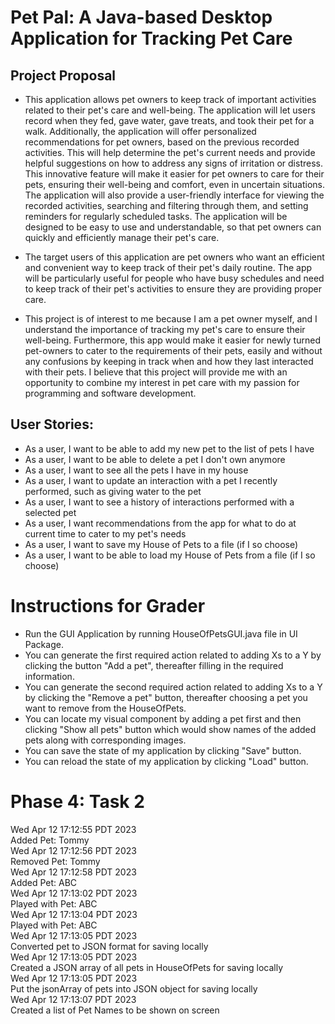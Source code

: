 # Pet Pal: A Java-based Desktop Application for Tracking Pet Care
## Project Proposal 
<!--Added Title and Sub-title-->

- This application allows pet owners to keep track of important 
activities related to their pet's care and well-being. The application
will let users record when they fed, gave water, gave treats, 
and took their pet for a walk. Additionally, the application will 
offer personalized recommendations for pet owners, based on 
the previous recorded activities. This will help determine 
the pet's current needs and provide helpful suggestions on 
how to address any signs of irritation or distress.
This innovative feature will make it easier for pet 
owners to care for their pets, ensuring their well-being 
and comfort, even in uncertain situations.
The application will also provide a user-friendly interface for viewing the recorded activities, 
searching and filtering through them, and setting reminders for 
regularly scheduled tasks. The application will be designed to be 
easy to use and understandable, so that pet owners can quickly and 
efficiently manage their pet's care.


- The target users of this application are pet owners who want an 
efficient and convenient way to keep track of their pet's daily 
routine. The app will be particularly useful for people who have 
busy schedules and need to keep track of their pet's activities 
to ensure they are providing proper care. 


- This project is of interest to me because I am a pet owner myself, and I understand 
the importance of tracking my pet's care to ensure their well-being. Furthermore, this app would make it
easier for newly turned pet-owners to cater to the requirements of their pets, easily and without any confusions by keeping in track
when and how they last interacted with their pets. I believe that this project will provide me with an opportunity 
to combine my interest in pet care with my passion for programming
and software development.
<!--Used Bulleted points to answer each of the questions.-->

## User Stories:

- As a user, I want to be able to add my new pet to the list of pets I have
- As a user, I want to be able to delete a pet I don't own anymore
- As a user, I want to see all the pets I have in my house
- As a user, I want to update an interaction with a pet I recently performed, such as giving water to the pet
- As a user, I want to see a history of interactions performed with a selected pet
- As a user, I want recommendations from the app for what to do at current time to cater to my pet's needs
- As a user, I want to save my House of Pets to a file (if I so choose)
- As a user, I want to be able to load my House of Pets from a file (if I so choose)

# Instructions for Grader

- Run the GUI Application by running HouseOfPetsGUI.java file in UI Package.
- You can generate the first required action related to adding Xs to a Y by clicking the button "Add a pet", thereafter
  filling in the required information.
- You can generate the second required action related to adding Xs to a Y by clicking the "Remove a pet" button,
  thereafter choosing a pet you want to remove from the HouseOfPets.
- You can locate my visual component by adding a pet first and then clicking "Show all pets" button which would show
  names of the added pets along with corresponding images.
- You can save the state of my application by clicking "Save" button.
- You can reload the state of my application by clicking "Load" button.

# Phase 4: Task 2
Wed Apr 12 17:12:55 PDT 2023 \
Added Pet: Tommy\
Wed Apr 12 17:12:56 PDT 2023\
Removed Pet: Tommy\
Wed Apr 12 17:12:58 PDT 2023\
Added Pet: ABC\
Wed Apr 12 17:13:02 PDT 2023\
Played with Pet: ABC\
Wed Apr 12 17:13:04 PDT 2023\
Played with Pet: ABC\
Wed Apr 12 17:13:05 PDT 2023\
Converted pet to JSON format for saving locally\
Wed Apr 12 17:13:05 PDT 2023\
Created a JSON array of all pets in HouseOfPets for saving locally\
Wed Apr 12 17:13:05 PDT 2023\
Put the jsonArray of pets into JSON object for saving locally\
Wed Apr 12 17:13:07 PDT 2023\
Created a list of Pet Names to be shown on screen 

<!--
## A subtitle

A *bulleted* list:
- item 1
- item 2
- item 3

An example of text with **bold** and *italic* fonts.  
-->